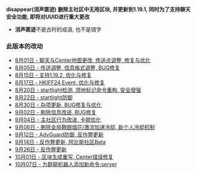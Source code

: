 **disappear(消声匿迹) 删除主社区中无用区块, 并更新到1.19.1, 同时为了支持聊天安全功能, 即将对UUID进行重大更改** 
* **消声匿迹**不是古时的成语, 也不是错字  
  
### 此版本的改动
* [8月01日 - 聊天与Center地图更改, 传送点调整, 修复与优化](08-01)  
* [8月05日 - 传送调整, 信息格式调整, BUG修复](08-05)  
* [8月15日 - 支持1.19.2, 优化与修复](08-15)  
* [8月17日 - HKIFF24 Event, 优化与修复](08-17)  
* [8月20日 - startlight检测, 领地标记命令重构, 安全增强](08-20)  
* [8月22日 - startlight防御](08-22)  
* [8月30日 - 杂项更新, BUG修复与优化](08-30)
* [9月02日 - 剔除信息改进, BUG修复](09-02)
* [9月04日 - 主社区行为改进, 卡顿优化](09-04)
* [9月06日 - 删除全局鞘翅烟花/激流加速冷却, 新个人冷却机制](09-06)
* [9月12日 - AdvGuard防御, 反作弊更新](09-12)
* [9月14日 - 反作弊更新, 阿比斯社区Beta](09-14)
* [9月26日 - 反作弊更新](09-26)
* [10月01日 - 区块生成重写, Center错误修复](10-01)
* [10月07日 - 为群聊机器人添加新命令:server](10-07)
